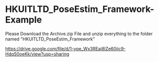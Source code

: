 # HKUITLTD_PoseEstim_Framework-Example
Please Download the Archive.zip File and unzip everything to the folder named "HKUITLTD_PoseEstim_Framework"

https://drive.google.com/file/d/1-ype_Wx3REai8lZe60iic9-HdqS0oeKk/view?usp=sharing

